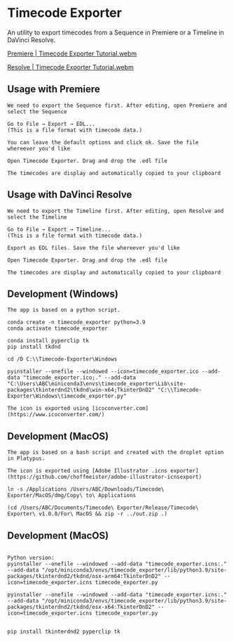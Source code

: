 # Timecode Exporter

An utility to export timecodes from a Sequence in Premiere or a Timeline in DaVinci Resolve.

[Premiere | Timecode Exporter Tutorial.webm](https://github.com/user-attachments/assets/76fa0526-7bd7-4a4b-a3c4-86b290dd84cd)

[Resolve | Timecode Exporter Tutorial.webm](https://github.com/user-attachments/assets/333f7e23-9459-4cc3-882c-2fa34f159cb7)


## Usage with Premiere

```
We need to export the Sequence first. After editing, open Premiere and select the Sequence

Go to File → Export → EDL...
(This is a file format with timecode data.)

You can leave the default options and click ok. Save the file whereever you'd like

Open Timecode Exporter. Drag and drop the .edl file

The timecodes are display and automatically copied to your clipboard
```

## Usage with DaVinci Resolve

```
We need to export the Timeline first. After editing, open Resolve and select the Timeline

Go to File → Export → Timeline...
(This is a file format with timecode data.)

Export as EDL files. Save the file whereever you'd like

Open Timecode Exporter. Drag and drop the .edl file

The timecodes are display and automatically copied to your clipboard
```

## Development (Windows)

```
The app is based on a python script.

conda create -n timecode_exporter python=3.9
conda activate timecode_exporter

conda install pyperclip tk
pip install tkdnd

cd /D C:\\Timecode-Exporter\Windows

pyinstaller --onefile --windowed --icon=timecode_exporter.ico --add-data "timecode_exporter.ico;." --add-data "C:\Users\ABC\miniconda3\envs\timecode_exporter\Lib\site-packages\tkinterdnd2\tkdnd\win-x64;TkinterDnD2" "C:\\Timecode-Exporter\Windows\timecode_exporter.py"

The icon is exported using [icoconverter.com](https://www.icoconverter.com/)
```

## Development (MacOS)

```
The app is based on a bash script and created with the droplet option in Platypus.

The icon is exported using [Adobe Illustrator .icns exporter](https://github.com/choffmeister/adobe-illustrator-icnsexport)

ln -s /Applications /Users/ABC/Downloads/Timecode\ Exporter/MacOS/dmg/Copy\ to\ Applications

(cd /Users/ABC/Documents/Timecode\ Exporter/Release/Timecode\ Exporter\ v1.0.0/For\ MacOS && zip -r ../out.zip .)
```

## Development (MacOS)

```

Python version:
pyinstaller --onefile --windowed --add-data "timecode_exporter.icns:." --add-data "/opt/miniconda3/envs/timecode_exporter/lib/python3.9/site-packages/tkinterdnd2/tkdnd/osx-arm64:TkinterDnD2" --icon=timecode_exporter.icns timecode_exporter.py

pyinstaller --onefile --windowed --add-data "timecode_exporter.icns:." --add-data "/opt/miniconda3/envs/timecode_exporter/lib/python3.9/site-packages/tkinterdnd2/tkdnd/osx-x64:TkinterDnD2" --icon=timecode_exporter.icns timecode_exporter.py


pip install tkinterdnd2 pyperclip tk
```

